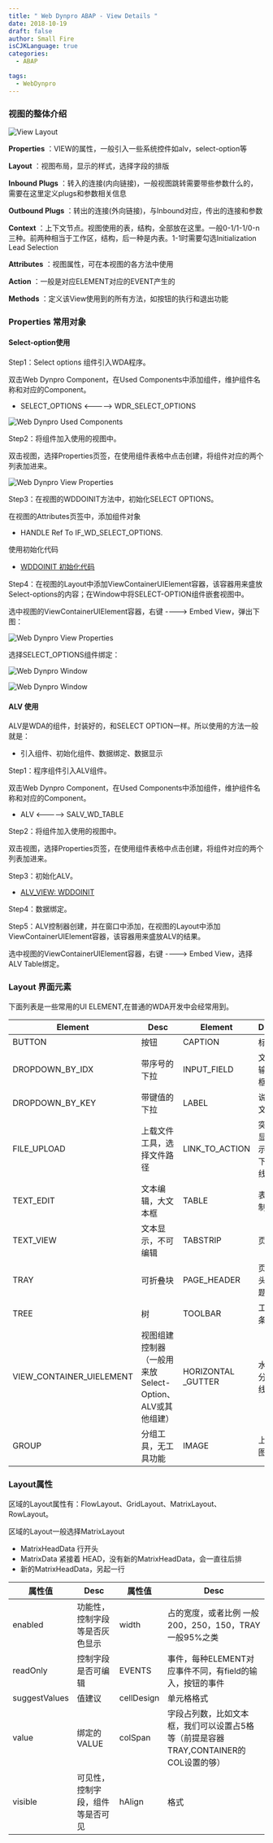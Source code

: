 ```yaml
---
title: " Web Dynpro ABAP - View Details "
date: 2018-10-19
draft: false
author: Small Fire
isCJKLanguage: true
categories: 
  - ABAP

tags: 
  - WebDynpro
---
```


### 视图的整体介绍

![View Layout](/images/webdynproABAP/14.png)

**Properties** ：VIEW的属性，一般引入一些系统控件如alv，select-option等

**Layout** ：视图布局，显示的样式，选择字段的排版

**Inbound Plugs** ：转入的连接(内向链接)，一般视图跳转需要带些参数什么的，需要在这里定义plugs和参数相关信息

**Outbound Plugs** ：转出的连接(外向链接)，与Inbound对应，传出的连接和参数

**Context** ：上下文节点。视图使用的表，结构，全部放在这里。一般0-1/1-1/0-n三种。前两种相当于工作区，结构，后一种是内表。1-1时需要勾选Initialization Lead Selection

**Attributes** ：视图属性，可在本视图的各方法中使用

**Action** ：一般是对应ELEMENT对应的EVENT产生的

**Methods** ：定义该View使用到的所有方法，如按钮的执行和退出功能

### Properties 常用对象

#### Select-option使用

Step1：Select options 组件引入WDA程序。

双击Web Dynpro Component，在Used Components中添加组件，维护组件名称和对应的Component。

- SELECT_OPTIONS  <----->  WDR_SELECT_OPTIONS

![Web Dynpro Used Components](/images/webdynproABAP/Portal25.png)

Step2：将组件加入使用的视图中。

双击视图，选择Properties页签，在使用组件表格中点击创建，将组件对应的两个列表加进来。

![Web Dynpro View Properties](/images/webdynproABAP/Portal26.png)

Step3：在视图的WDDOINIT方法中，初始化SELECT OPTIONS。

在视图的Attributes页签中，添加组件对象

- HANDLE  Ref To IF_WD_SELECT_OPTIONS.

使用初始化代码

- [WDDOINIT 初始化代码](https://coldinfire.github.io/2018/SAPWebDynproABAP_P3/)

Step4：在视图的Layout中添加ViewContainerUIElement容器，该容器用来盛放Select-options的内容；在Window中将SELECT-OPTION组件嵌套视图中。

选中视图的ViewContainerUIElement容器，右键 ----> Embed View，弹出下图：

![Web Dynpro View Properties](/images/webdynproABAP/Portal27.png)

选择SELECT_OPTIONS组件绑定：

![Web Dynpro Window](/images/webdynproABAP/Portal28.png)

![Web Dynpro Window](/images/webdynproABAP/Portal29.png)

#### ALV 使用

ALV是WDA的组件，封装好的，和SELECT OPTION一样。所以使用的方法一般就是：

- 引入组件、初始化组件、数据绑定、数据显示

Step1：程序组件引入ALV组件。

双击Web Dynpro Component，在Used Components中添加组件，维护组件名称和对应的Component。

- ALV  <----->  SALV_WD_TABLE 

Step2：将组件加入使用的视图中。

双击视图，选择Properties页签，在使用组件表格中点击创建，将组件对应的两个列表加进来。

Step3：初始化ALV。

- [ALV_VIEW: WDDOINIT](https://coldinfire.github.io/2018/SAPWebDynproABAP_P1/)


Step4：数据绑定。



Step5：ALV控制器创建，并在窗口中添加，在视图的Layout中添加ViewContainerUIElement容器，该容器用来盛放ALV的结果。

选中视图的ViewContainerUIElement容器，右键 ----> Embed View，选择ALV Table绑定。

### Layout 界面元素

下面列表是一些常用的UI ELEMENT,在普通的WDA开发中会经常用到。

| Element                  | Desc                                                     | Element            | Desc             |
| ------------------------ | -------------------------------------------------------- | ------------------ | ---------------- |
| BUTTON                   | 按钮                                                     | CAPTION            | 标题             |
| DROPDOWN_BY_IDX          | 带序号的下拉                                             | INPUT_FIELD        | 文本输入框       |
| DROPDOWN_BY_KEY          | 带键值的下拉                                             | LABEL              | 说明文本         |
| FILE_UPLOAD              | 上载文件工具，选择文件路径                               | LINK_TO_ACTION     | 突出显示，下划线 |
| TEXT_EDIT                | 文本编辑，大文本框                                       | TABLE              | 表控制           |
| TEXT_VIEW                | 文本显示，不可编辑                                       | TABSTRIP           | 页签             |
| TRAY                     | 可折叠块                                                 | PAGE_HEADER        | 页抬头标题       |
| TREE                     | 树                                                       | TOOLBAR            | 工具条           |
| VIEW_CONTAINER_UIELEMENT | 视图组建控制器（一般用来放Select-Option、ALV或其他组建） | HORIZONTAL _GUTTER | 水平分割线       |
| GROUP                    | 分组工具，无工具功能                                     | IMAGE              | 上传图片         |

### Layout属性

区域的Layout属性有：FlowLayout、GridLayout、MatrixLayout、RowLayout。

区域的Layout一般选择MatrixLayout 

- MatrixHeadData 行开头 
- MatrixData 紧接着 HEAD，没有新的MatrixHeadData，会一直往后排
- 新的MatrixHeadData，另起一行

| 属性值        | Desc                             | 属性值     | Desc                                                         |
| ------------- | -------------------------------- | ---------- | ------------------------------------------------------------ |
| enabled       | 功能性，控制字段等是否灰色显示   | width      | 占的宽度，或者比例 一般200，250，150，TRAY 一般95%之类       |
| readOnly      | 控制字段是否可编辑               | EVENTS     | 事件，每种ELEMENT对应事件不同，有field的输入，按钮的事件     |
| suggestValues | 值建议                           | cellDesign | 单元格格式                                                   |
| value         | 绑定的VALUE                      | colSpan    | 字段占列数，比如文本框，我们可以设置占5格等（前提是容器TRAY,CONTAINER的COL设置的够） |
| visible       | 可见性，控制字段，组件等是否可见 | hAlign     | 格式                                                         |

 